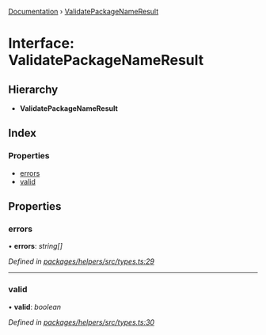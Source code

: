 [Documentation](../README.md) › [ValidatePackageNameResult](validatepackagenameresult.md)

# Interface: ValidatePackageNameResult

## Hierarchy

* **ValidatePackageNameResult**

## Index

### Properties

* [errors](validatepackagenameresult.md#errors)
* [valid](validatepackagenameresult.md#valid)

## Properties

###  errors

• **errors**: *string[]*

*Defined in [packages/helpers/src/types.ts:29](https://github.com/dylanaubrey/repodog/blob/22f6b92/packages/helpers/src/types.ts#L29)*

___

###  valid

• **valid**: *boolean*

*Defined in [packages/helpers/src/types.ts:30](https://github.com/dylanaubrey/repodog/blob/22f6b92/packages/helpers/src/types.ts#L30)*
